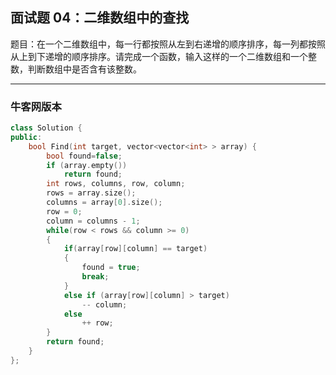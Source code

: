 ## 面试题 04：二维数组中的查找

题目：在一个二维数组中，每一行都按照从左到右递增的顺序排序，每一列都按照从上到下递增的顺序排序。请完成一个函数，输入这样的一个二维数组和一个整数，判断数组中是否含有该整数。


----

### 牛客网版本
```cpp
class Solution {
public:
	bool Find(int target, vector<vector<int> > array) {
		bool found=false;
		if (array.empty())
			return found;
		int rows, columns, row, column;
		rows = array.size();
		columns = array[0].size();
		row = 0;
		column = columns - 1;
		while(row < rows && column >= 0)
		{
			if(array[row][column] == target)
			{
				found = true;
				break;
			}
			else if (array[row][column] > target)
				-- column;
			else
				++ row;
		}
		return found;
	}
};
```